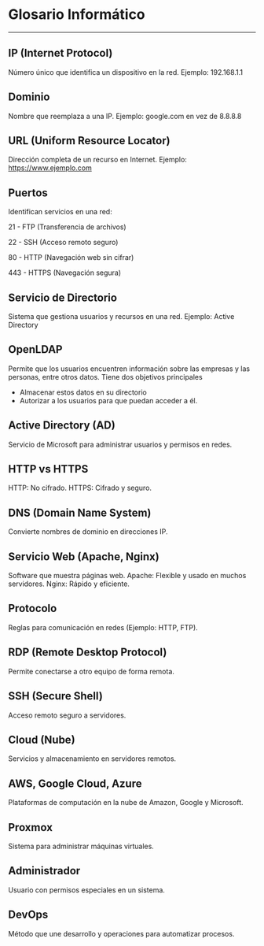# Glosario Informático
---

## IP (Internet Protocol)
Número único que identifica un dispositivo en la red.
Ejemplo: 192.168.1.1

## Dominio
Nombre que reemplaza a una IP.
Ejemplo: google.com en vez de 8.8.8.8

## URL (Uniform Resource Locator)
Dirección completa de un recurso en Internet.
Ejemplo: https://www.ejemplo.com

## Puertos
Identifican servicios en una red:

21 - FTP (Transferencia de archivos)

22 - SSH (Acceso remoto seguro)

80 - HTTP (Navegación web sin cifrar)

443 - HTTPS (Navegación segura)

## Servicio de Directorio
Sistema que gestiona usuarios y recursos en una red.
Ejemplo: Active Directory

## OpenLDAP
Permite que los usuarios encuentren información sobre las empresas y las personas, entre otros datos. Tiene dos objetivos principales
- Almacenar estos datos en su directorio
- Autorizar a los usuarios para que puedan acceder a él.

## Active Directory (AD)
Servicio de Microsoft para administrar usuarios y permisos en redes.

## HTTP vs HTTPS
HTTP: No cifrado.
HTTPS: Cifrado y seguro.

## DNS (Domain Name System)
Convierte nombres de dominio en direcciones IP.

## Servicio Web (Apache, Nginx)
Software que muestra páginas web.
Apache: Flexible y usado en muchos servidores.
Nginx: Rápido y eficiente.

## Protocolo
Reglas para comunicación en redes (Ejemplo: HTTP, FTP).

## RDP (Remote Desktop Protocol)
Permite conectarse a otro equipo de forma remota.

## SSH (Secure Shell)
Acceso remoto seguro a servidores.

## Cloud (Nube)
Servicios y almacenamiento en servidores remotos.

## AWS, Google Cloud, Azure
Plataformas de computación en la nube de Amazon, Google y Microsoft.

## Proxmox
Sistema para administrar máquinas virtuales.

## Administrador
Usuario con permisos especiales en un sistema.

## DevOps
Método que une desarrollo y operaciones para automatizar procesos.
